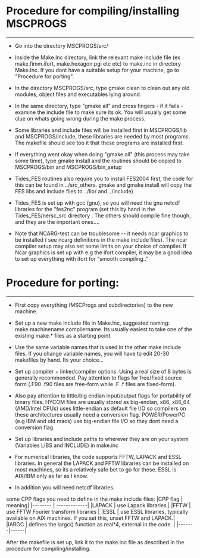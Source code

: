 # Procedure for compiling/installing MSCPROGS
-----------------------------------

* Go into the directory MSCPROGS/src/

* Inside the Make.Inc directory, link the relevant make include file (ex make.fimm.ifort, make.hexagon.pgi etc etc) to make.inc in directory Make.Inc. If you dont have a suitable setup for your machine, go to "Procedure for porting".

* In the directory MSCPROGS/src, type gmake clean to clean out any old modules, object files and executables lying around.

* In the same directory, type "gmake all" and cross fingers - if it fails - examine the include file to make sure its ok. You will usually get some clue on whats going wrong during the make process.

* Some libraries and include files will be installed first in MSCPROGS/lib and MSCPROGS/include, these libraries are needed by most programs. The makefile should see too it that these programs are installed first.

* If everything went okay when doing "gmake all" (this process may take some time), type gmake install and the routines should be copied to MSCPROGS/bin and MSCPROGS/bin_setup

* Tides_FES routines also require you to install FES2004 first, the code for this can be found in ../src_others. gmake and gmake install will copy the FES libs and include files to ../lib/ and ../include)

* Tides_FES is set up with gcc (gnu), so you will need the gnu netcdf libraries for the "fes2nc" program (set this by hand in the Tides_FES/nersc_src directory .  The others should compile fine though, and they are the important ones....

* Note that NCARG-test can be troublesome -- it needs ncar graphics to be installed ( see ncarg definitions in the make include files). The ncar compiler setup may also set some limits on your choice of compiler. If Ncar graphics is set up with e.g the ifort compiler, it may be a good idea to set up everything with ifort for "smooth compiling.."


# Procedure for porting:
----------------------

* First copy everything (MSCProgs and subdirectories) to the new machine.

* Set up a new make include file in Make.Inc,  suggested naming: make.machinename.compilername. Its usually easiest to take one of the existing make.* files as a starting point. 

* Use the same variable names that is used in the other make include files. If you change variable names, you will have to edit 20-30 makefiles by hand. Its your choice...

* Set up compiler + linker/compiler options. Using a real size of 8 bytes is generally recommended. Pay attention to flags for free/fixed source form (.F90 .f90 files are free-form while .F .f files are fixed-form). 

* Also pay attention to little/big endian input/output flags for portability of binary files. HYCOM files are usually stored as big-endian, x86, x86_64 (AMD/Intel CPUs) uses little-endian as default file I/O so compilers on these architectures usually need a conversion flag.  POWER/PowerPC (e.g IBM and old macs) use big-endian file I/O so they dont need a conversion flag.

* Set up libraries and include paths to wherever they are on your system (Variables LIBS and INCLUDE) in make.inc

* For numerical libraries, the code supports FFTW, LAPACK and ESSL libraries. In general the LAPACK and FFTW libraries can be installed on most machines, so its a relatively safe bet to go for these. ESSL is AIX/IBM only as far as I know.

* In addition you will need netcdf libraries.

some CPP flags you need to define in the make include files:
|CPP flag | meaning|
|-------- | -------------|
|LAPACK   | use Lapack libraries |
|FFTW     | use FFTW  Fourier transform libraries |
|ESSL     | use ESSL  libraries, typically available on AIX machines. If you set this, unset FFTW and LAPACK.|
|IARGC    | defines the iargc() function as real*4, external in the code. |
|-------|------|

After the makefile is set up, link it to the make.inc file as
described in the procedure for compiling/installing.

